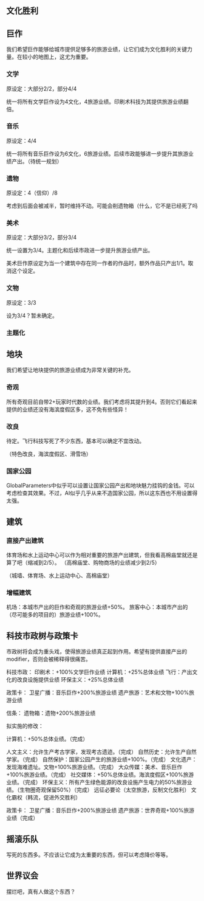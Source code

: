 ## 文化胜利

## 巨作

我们希望巨作能够给城市提供足够多的旅游业绩，让它们成为文化胜利的关键力量。在较小的地图上，这尤为重要。

### 文学

原设定：大部分2/2，部分4/4

统一将所有文学巨作设为4文化，4旅游业绩。印刷术科技为其提供旅游业绩翻倍。

### 音乐

原设定：4/4

统一将所有音乐巨作设为6文化，6旅游业绩。后续市政能够进一步提升其旅游业绩产出。（待统一规划）

### 遗物

原设定：4（信仰）/8

考虑到后面会被减半，暂时维持不动。可能会削遗物箱（什么，它不是已经死了吗

### 美术

原设定：大部分3/2，部分3/4

统一设置为3/4。主题化和后续市政进一步提升旅游业绩产出。

美术巨作原设定为当一个建筑中存在同一作者的作品时，额外作品只产出1/1。取消这个设定。

### 文物

原设定：3/3

设为3/4？暂未确定。

### 主题化

## 地块

我们希望让地块提供的旅游业绩成为非常关键的补充。

### 奇观

所有奇观目前自带2+玩家时代数的业绩。我们考虑将其提升到4。否则它们看起来提供的业绩还没有海滨度假区多，这不免有些怪异！

### 改良

待定。飞行科技写死了不少东西，基本可以确定不宜改动。

（特色改良，海滨度假区、滑雪场）

### 国家公园

GlobalParameters中似乎可以设置让国家公园产出和地块魅力挂钩的金钱。可以考虑检查其效果。不过，AI似乎几乎从来不造国家公园，所以这东西也不用设置得太强。

## 建筑

### 直接产出建筑

体育场和水上运动中心可以作为相对重要的旅游产出建筑，但我看高棉庙堂就还是算了吧（缩减到2/5）。
（高棉庙堂、购物商场的业绩减少到2/5）

（城墙、体育场、水上运动中心、高棉庙堂）

### 增幅建筑

机场：本城市产出的巨作和奇观的旅游业绩+50%。
旅客中心：本城市产出的（尽可能多的项目的）旅游业绩+100%。

## 科技市政树与政策卡

市政树将会成为重头戏，使得旅游业绩真正起到作用。希望有提供直接产出的modifier，否则会被稀释得很痛苦。

科技市政：
印刷术：+100%文学巨作业绩
计算机：+25%总体业绩
飞行：产出文化的改良设施提供业绩
环保主义：+25%总体业绩

政策卡：
卫星广播：音乐巨作+200%旅游业绩
遗产旅游：艺术和文物+100%旅游业绩

信条：
遗物箱：遗物+200%旅游业绩

拟实施的修改：

计算机：+50%总体业绩。（完成）

人文主义：允许生产考古学家，发现考古遗迹。（完成）
自然历史：允许生产自然学家。（完成）
自然保护：国家公园产生的旅游业绩+100%。（完成）
文化遗产：发现海难遗址。文物+100%旅游业绩。（完成）
大众传媒：美术、音乐巨作+100%旅游业绩。（完成）
社交媒体：+50%总体业绩。海滨度假区+100%旅游业绩。（完成）
环保主义：所有产生绿色能源的改良设施产生电力的50%旅游业绩。（生物圈奇观保留50%）（完成）
远征必要论（太空旅游，反制文化胜利）
文化霸权（韩流，促进外交胜利）

政策卡：
卫星广播：音乐巨作+200%旅游业绩
遗产旅游：世界奇观+100%旅游业绩（完成）

## 摇滚乐队

写死的东西多。不应该让它成为太重要的东西，但可以考虑降价等等。

## 世界议会

摆烂吧，真有人做这个东西？
